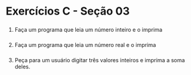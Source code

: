 # Exercícios C - Seção 03

###
1. Faça um programa que leia um número inteiro e o imprima
###
2. Faça um programa que leia um número real e o imprima
###
3. Peça para um usuário digitar três valores inteiros e imprima a soma deles.
###
